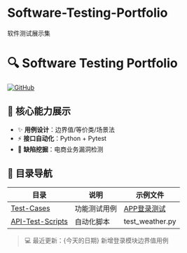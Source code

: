 # Software-Testing-Portfolio
软件测试展示集
# 🔍 Software Testing Portfolio 
[![GitHub](https://img.shields.io/badge/Status-Active-brightgreen)](https://github.com/racecard) 

## 🚀 核心能力展示
- ✨ **用例设计**：边界值/等价类/场景法  
- ⚡ **接口自动化**：Python + Pytest  
- 🐞 **缺陷挖掘**：电商业务漏洞检测  

## 📂 目录导航
| 目录                | 说明                  | 示例文件                  |
|---------------------|-----------------------|---------------------------|
| [Test-Cases](/Test-Cases) | 功能测试用例          | [APP登录测试](/Test-Cases/APP_Login_Test.md) |
| [API-Test-Scripts](/API-Test-Scripts) | 自动化脚本 | test_weather.py |

> 💻 最近更新：{今天的日期} 新增登录模块边界值用例
